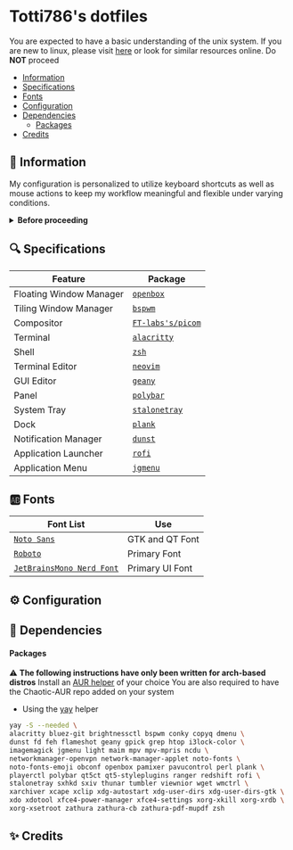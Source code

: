 # Totti786's dotfiles

You are expected to have a basic understanding of the unix system. If you are new to linux, please visit [here](https://linuxjourney.com/lesson/the-shell) or look for similar resources online. Do **NOT** proceed

- [Information](#pencil-information)
- [Specifications](#mag-specifications)
- [Fonts](#ab-fonts)
- [Configuration](#gear-configuration)
- [Dependencies](#pushpin-dependencies)
  - [Packages](#packages)
- [Credits](#sparkles-credits)

## :pencil: Information

My configuration is personalized to utilize keyboard shortcuts as well as mouse actions to keep my workflow meaningful and flexible under varying conditions.

<details close>
  <summary><b>Before proceeding</b></summary>
  
  - This readme is still a work in progress. Please open an issue for queries beyond its scope
  - All the visual config parameters have been written for a [resolution](https://wiki.archlinux.org/title/Xrandr) of 1920x1080 pixels
  - Non GUI apps will need to be configured manually to be correctly displayed in lower/higher resolutions
  - Please read the [man-page](https://wiki.archlinux.org/title/Man_page) for an app before asking specific questions not addressed here

</details>

## :mag: Specifications

| Feature                | Package                                                 |
| --------------------   | ------------------------------------------------------- |
| Floating Window Manager| [`openbox`](https://github.com/danakj/openbox)          |
| Tiling Window Manager  | [`bspwm`](https://github.com/baskerville/bspwm)         |
| Compositor             | [`FT-labs's/picom`](https://github.com/FT-labs/picom)   |
| Terminal               | [`alacritty`](https://github.com/alacritty/alacritty)   |
| Shell                  | [`zsh`](https://www.zsh.org/)                           |
| Terminal Editor        | [`neovim`](https://github.com/neovim/neovim)            |
| GUI Editor      		 | [`geany`](https://github.com/geany/geany)               |
| Panel                  | [`polybar`](https://github.com/polybar/polybar)         |
| System Tray            | [`stalonetray`](https://github.com/kolbusa/stalonetray) |
| Dock                   | [`plank`](https://github.com/ricotz/plank)              |
| Notification Manager   | [`dunst`](https://github.com/dunst-project/dunst)       |
| Application Launcher   | [`rofi`](https://github.com/davatorium/rofi)            |
| Application Menu       | [`jgmenu`](https://github.com/johanmalm/jgmenu)         |



## :ab: Fonts

| Font List                                                                                                | Use                 |
| -------------------------------------------------------------------------------------------------------- | ------------------- |
| [`Noto Sans`](https://fonts.google.com/noto)                                                       	   | GTK and QT Font        |
| [`Roboto`](https://github.com/googlefonts/roboto)                                                        | Primary Font        |
| [`JetBrainsMono Nerd Font`](https://github.com/jtbx/jetbrainsmono-nerdfont)                              | Primary UI Font     |

## :gear: Configuration


## :pushpin: Dependencies

#### Packages

:warning: **The following instructions have only been written for arch-based distros**
Install an [AUR helper](https://wiki.archlinux.org/title/AUR_helpers) of your choice
You are also required to have the Chaotic-AUR repo added on your system
- Using the [yay](https://github.com/Jguer/yay#installation) helper

```bash
yay -S --needed \
alacritty bluez-git brightnessctl bspwm conky copyq dmenu \
dunst fd feh flameshot geany gpick grep htop i3lock-color \
imagemagick jgmenu light maim mpv mpv-mpris ncdu \
networkmanager-openvpn network-manager-applet noto-fonts \
noto-fonts-emoji obconf openbox pamixer pavucontrol perl plank \
playerctl polybar qt5ct qt5-styleplugins ranger redshift rofi \
stalonetray sxhkd sxiv thunar tumbler viewnior wget wmctrl \
xarchiver xcape xclip xdg-autostart xdg-user-dirs xdg-user-dirs-gtk \
xdo xdotool xfce4-power-manager xfce4-settings xorg-xkill xorg-xrdb \
xorg-xsetroot zathura zathura-cb zathura-pdf-mupdf zsh 
```

## :sparkles: Credits

